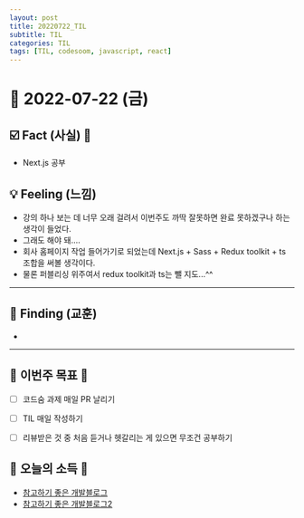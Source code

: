 ```yaml
---
layout: post
title: 20220722_TIL
subtitle: TIL
categories: TIL
tags: [TIL, codesoom, javascript, react]
---
```




# 📆 2022-07-22 (금)



## ☑️ Fact (사실) 📑


- Next.js 공부


## 💡 Feeling (느낌)

- 강의 하나 보는 데 너무 오래 걸려서 이번주도 까딱 잘못하면 완료 못하겠구나 하는 생각이 들었다.
- 그래도 해야 돼....
- 회사 홈페이지 작업 들어가기로 되었는데 Next.js + Sass + Redux toolkit + ts 조합을 써볼 생각이다.
- 물론 퍼블리싱 위주여서 redux toolkit과 ts는 뺄 지도...^^ 


***



## 🎯 Finding (교훈)

- 

***




## 🏁 이번주 목표 🏁
- [ ] 코드숨 과제 매일 PR 날리기
- [ ] TIL 매일 작성하기
- [ ] 리뷰받은 것 중 처음 듣거나 헷갈리는 게 있으면 무조건 공부하기



## 🌅 오늘의 소득 🌅

- [참고하기 좋은 개발블로그](https://m.blog.naver.com/cookr3/222436051913)
- [참고하기 좋은 개발블로그2](https://jbee.io/)
